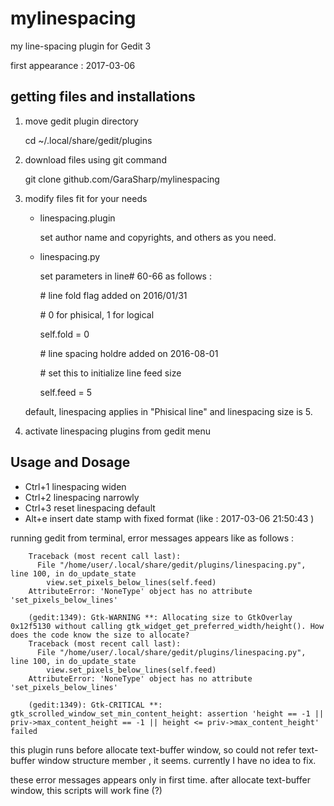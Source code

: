 # mylinespacing
my line-spacing plugin for Gedit 3

first appearance : 2017-03-06

##  getting files and installations

1. move gedit plugin directory

    cd ~/.local/share/gedit/plugins

2. download files using git command

    git clone github.com/GaraSharp/mylinespacing

3. modify files fit for your needs

    +  linespacing.plugin

        set author name and copyrights, and others as you need.

    +  linespacing.py

        set parameters in line# 60-66 as follows : 

         \#  line fold flag added on 2016/01/31

        \#  0 for phisical, 1 for logical
            
        self.fold = 0
        
        \#  line spacing holdre added on 2016-08-01

        \#  set this to initialize line feed size

        self.feed = 5

    default, linespacing applies in "Phisical line" and linespacing size is 5.

4. activate linespacing plugins from gedit menu



##  Usage and Dosage

+ Ctrl+1	linespacing widen
+ Ctrl+2	linespacing narrowly
+ Ctrl+3	reset linespacing default
+ Alt+e 	insert date stamp with fixed format (like : 2017-03-06 21:50:43 )

running gedit from terminal, error messages appears like as follows :

        Traceback (most recent call last):
          File "/home/user/.local/share/gedit/plugins/linespacing.py", line 100, in do_update_state
            view.set_pixels_below_lines(self.feed)
        AttributeError: 'NoneType' object has no attribute 'set_pixels_below_lines'
        
        (gedit:1349): Gtk-WARNING **: Allocating size to GtkOverlay 0x12f5130 without calling gtk_widget_get_preferred_width/height(). How does the code know the size to allocate?
        Traceback (most recent call last):
          File "/home/user/.local/share/gedit/plugins/linespacing.py", line 100, in do_update_state
            view.set_pixels_below_lines(self.feed)
        AttributeError: 'NoneType' object has no attribute 'set_pixels_below_lines'
        
        (gedit:1349): Gtk-CRITICAL **: gtk_scrolled_window_set_min_content_height: assertion 'height == -1 || priv->max_content_height == -1 || height <= priv->max_content_height' failed

this plugin runs before allocate text-buffer window, so could not refer text-buffer window structure member , it seems.
currently I have no idea to fix.

these error messages appears only in first time. after allocate text-buffer window, this scripts will work fine (?)


